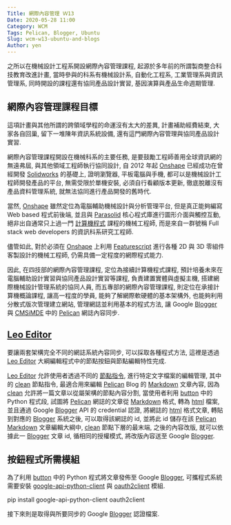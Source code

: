 ```yaml
---
Title: 網際內容管理 Ｗ13
Date: 2020-05-28 11:00
Category: WCM
Tags: Pelican, Blogger, Ubuntu
Slug: wcm-w13-ubuntu-and-blogs
Author: yen
---
```


之所以在機械設計工程系開設網際內容管理課程, 起源於多年前的所謂製商整合科技教育改進計畫, 當時參與的科系有機械設計系, 自動化工程系, 工業管理系與資訊管理系, 同時開設的課程還有協同產品設計實習, 基因演算與產品生命週期管理.

<!-- PELICAN_END_SUMMARY -->

網際內容管理課程目標
----

這項計畫與其他所謂的跨領域學程的命運沒有太大的差異, 計畫補助經費結束, 大家各自回巢, 留下一堆陳年資訊系統設備, 還有這門網際內容管理與協同產品設計實習.

網際內容管理課程開設在機械科系的主要任務, 是要鼓勵工程師善用全球資訊網的無遠弗屆, 與其他領域工程師執行協同設計, 自 2012 年起 [Onshape] 已經成功在曾經開發 [Solidworks] 的基礎上, 證明瀏覽器, 平板電腦與手機, 都可以是機械設計工程師開發產品的平台, 無需受限於單機安裝, 必須自行看顧版本更新, 徹底脫離沒有產品資料管理系統, 就無法協同進行產品開發的舊時代.

當然, [Onshape] 雖然定位為電腦輔助機械設計與分析管理平台, 但是真正能夠編寫 Web based 程式前後端, 並且與 [Parasolid] 核心程式庫進行圖形介面與觸控互動, 絕非出自通常只上過一門 [計算機程式] 課程的機械工程師, 而是來自一群號稱 Full stack web developers 的資訊科系研究工程師.

[計算機程式]: http://mde.tw/lab/content/%E8%A8%88%E7%AE%97%E6%A9%9F%E7%A8%8B%E5%BC%8F.html
[Onshape]: https://www.onshape.com/
[Solidworks]: https://www.solidworks.com/
[Parasolid]: https://en.wikipedia.org/wiki/Parasolid
[Featurescript]: https://cad.onshape.com/FsDoc/
[CMSiMDE]: https://github.com/mdecourse/cmsimde.git
[Pelican]: https://github.com/getpelican/pelican
[Blogger]: https://www.blogger.com/
[Leo Editor]: https://leoeditor.com/
[節點指令]: https://leoeditor.com/directives.html
[clean]: https://leoeditor.com/directives.html#clean-path
[Markdown]: https://en.wikipedia.org/wiki/Markdown
[button]: https://leoeditor.com/customizing.html?highlight=button
[html]: https://en.wikipedia.org/wiki/HTML
[google-api-python-client]: https://github.com/googleapis/google-api-python-client
[oauth2client]: https://github.com/googleapis/oauth2client

儘管如此, 對於必須在 [Onshape] 上利用 [Featurescript] 進行各種 2D 與 3D 零組件客製設計的機械工程師, 仍需具備一定程度的網際程式能力.

因此, 在四技部的網際內容管理課程, 定位為接續計算機程式課程, 預計培養未來在電腦輔助設計實習與協同產品設計實習等課程, 負責建置實體與虛擬主機, 搭建網際機械設計管理系統的協同人員, 而五專部的網際內容管理課程, 則定位在承接計算機概論課程, 讓高一程度的學員, 能夠了解網際軟硬體的基本架構外, 也能夠利用分散式版次管理建立網站, 管理網誌並利用基本的程式方法, 讓 Google [Blogger] 與 [CMSiMDE] 中的 [Pelican] 網誌內容同步.

[Leo Editor]
----

要讓兩套架構完全不同的網誌系統內容同步, 可以採取各種程式方法, 這裡是透過 [Leo Editor] 大綱編輯程式中的節點按鈕與節點編輯特性完成.

[Leo Editor] 允許使用者透過不同的 [節點指令], 進行特定文字檔案的編輯管理, 其中的 [clean] 節點指令, 最適合用來編輯 [Pelican] Blog 的 [Markdown] 文章內容, 因為 [clean] 允許將一篇文章以從屬架構的節點內容分割, 當使用者利用 [button] 中的 Python 程式段, 試圖將 [Pelican] 網誌的文章從 [Markdown] 格式,  轉為 [html] 檔案, 並且通過 Google [Blogger] API 的 credential 認證, 將網誌的 [html] 格式文章, 轉貼到對應的 [Blogger] 系統之後, 可以取得該網誌的 id, 並將此 id 儲存在該 [Pelican] [Markdown] 文章編輯大綱中, [clean] 節點下層的最末端, 之後的內容改版, 就可以依據此一 [Blogger] 文章 id, 循相同的授權模式, 將改版內容送至 Google [Blogger].

按鈕程式所需模組
----

為了利用 [button] 中的 Python 程式將文章發佈至 Google [Blogger], 可攜程式系統需要安裝 [google-api-python-client] 與 [oauth2client] 模組.

pip install google-api-python-client oauth2client

接下來則是取得與所要同步的 Google [Blogger] 認證檔案.
